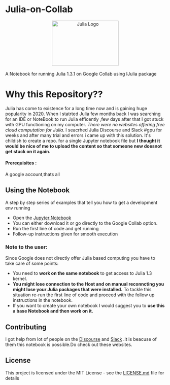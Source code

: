 # Julia-on-Collab
<a name="logo"/>
<div align="center">
<a href="https://julialang.org/" target="_blank">
<img src="https://julialang.org/images/logo_hires.png" alt="Julia Logo" width="210" height="142"></img>
</a>
</div>
<br/>A Notebook for running  Julia  1.3.1  on  Google Collab  using  IJulia  package

# Why this Repository??

Julia  has  come  to  existence  for  a  long  time  now  and  is   gaining  huge  popularity  in  2020.  When I  statrted  Julia  few  months  back  I  was searching  for  an  IDE  or  NoteBook  to run  Julia  efficently  ,few  days  after  that  I  got  stuck  with  GPU  functioning on my computer.  *There   were  no  websites  offering  free  cloud  computation  for  Julia*.  I  seacrhed  Julia  Discourse  and  Slack #gpu  for  weeks  and  after  many  trial  and  errors  i  came  up  with  this  solution.  It's  childish  to  create  a  repo.  for  a  single  Jupyter  notebook  file  but  **I  thought  it  would  be  nice  of  me  to  upload  the  content  so  that  someone  new  doesnot  get  stuck  on  it  again.**

    
#### Prerequisites :
A google account,thats all

## **Using the Notebook**
A step by step series of examples that tell you how to get a development env running
- Open the  [Jupyter Notebook](https://github.com/Dsantra92/Julia-on-Collab/blob/master/julia_on_collab.ipynb) 
- You can either download it or go directly to the Google Collab option.
- Run the first line of code and get running
- Follow-up instructions given for smooth execution
### Note to the user:
Since  Google  does  not  directly  offer  Julia  based  computing  you  have  to  take  care  of  some  points:
- You  need  to  **work  on  the  same  notebook**  to  get  access  to  Julia 1.3  kernel.
- **You  might  lose  connection  to  the  Host  and  on  manual  reconncting  you  might  lose  your  Julia  packages that were  installed.** To  tackle  this  situation  re-run  the  first  line  of  code  and  proceed  with  the  follow  up  instructions  in  the  notebook.
- If  you  want  to  create  your  own  notebook  I  would  suggest  you  to  **use  this  a  base  Notebook  and then work  on  it.**
## Contributing
I got help from lot of people on the [Discourse](https://discourse.julialang.org/) and [Slack](https://slackinvite.julialang.org/) .It is beacuse of them this notebook is possible.Do check out these websites.


## License

This project is licensed under the MIT License - see the [LICENSE.md](LICENSE.md) file for details


